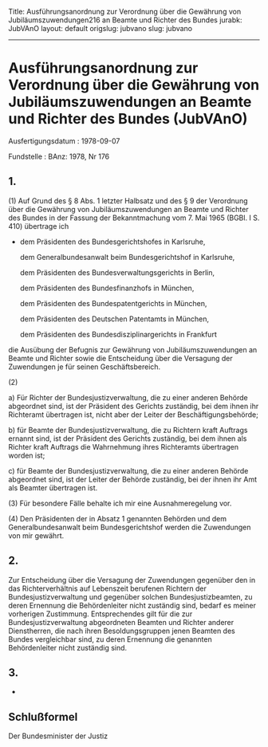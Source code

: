 Title: Ausführungsanordnung zur Verordnung über die Gewährung von Jubiläumszuwendungen216
  an Beamte und Richter des Bundes
jurabk: JubVAnO
layout: default
origslug: jubvano
slug: jubvano

---

# Ausführungsanordnung zur Verordnung über die Gewährung von Jubiläumszuwendungen an Beamte und Richter des Bundes (JubVAnO)

Ausfertigungsdatum
:   1978-09-07

Fundstelle
:   BAnz: 1978, Nr 176



## 1.

(1) Auf Grund des § 8 Abs. 1 letzter Halbsatz und des § 9 der
Verordnung über die Gewährung von Jubiläumszuwendungen an Beamte und
Richter des Bundes in der Fassung der Bekanntmachung vom 7. Mai 1965
(BGBl. I S. 410) übertrage ich

*   dem Präsidenten des Bundesgerichtshofes in Karlsruhe,

    dem Generalbundesanwalt beim Bundesgerichtshof in Karlsruhe,

    dem Präsidenten des Bundesverwaltungsgerichts in Berlin,

    dem Präsidenten des Bundesfinanzhofs in München,

    dem Präsidenten des Bundespatentgerichts in München,

    dem Präsidenten des Deutschen Patentamts in München,

    dem Präsidenten des Bundesdisziplinargerichts in Frankfurt



die Ausübung der Befugnis zur Gewährung von Jubiläumszuwendungen an
Beamte und Richter sowie die Entscheidung über die Versagung der
Zuwendungen je für seinen Geschäftsbereich.

(2)

a)  Für Richter der Bundesjustizverwaltung, die zu einer anderen Behörde
    abgeordnet sind, ist der Präsident des Gerichts zuständig, bei dem
    ihnen ihr Richteramt übertragen ist, nicht aber der Leiter der
    Beschäftigungsbehörde;


b)  für Beamte der Bundesjustizverwaltung, die zu Richtern kraft Auftrags
    ernannt sind, ist der Präsident des Gerichts zuständig, bei dem ihnen
    als Richter kraft Auftrags die Wahrnehmung ihres Richteramts
    übertragen worden ist;


c)  für Beamte der Bundesjustizverwaltung, die zu einer anderen Behörde
    abgeordnet sind, ist der Leiter der Behörde zuständig, bei der ihnen
    ihr Amt als Beamter übertragen ist.




(3) Für besondere Fälle behalte ich mir eine Ausnahmeregelung vor.

(4) Den Präsidenten der in Absatz 1 genannten Behörden und dem
Generalbundesanwalt beim Bundesgerichtshof werden die Zuwendungen von
mir gewährt.


## 2.

Zur Entscheidung über die Versagung der Zuwendungen gegenüber den in
das Richterverhältnis auf Lebenszeit berufenen Richtern der
Bundesjustizverwaltung und gegenüber solchen Bundesjustizbeamten, zu
deren Ernennung die Behördenleiter nicht zuständig sind, bedarf es
meiner vorherigen Zustimmung. Entsprechendes gilt für die zur
Bundesjustizverwaltung abgeordneten Beamten und Richter anderer
Dienstherren, die nach ihren Besoldungsgruppen jenen Beamten des
Bundes vergleichbar sind, zu deren Ernennung die genannten
Behördenleiter nicht zuständig sind.


## 3.

-


## Schlußformel

Der Bundesminister der Justiz


